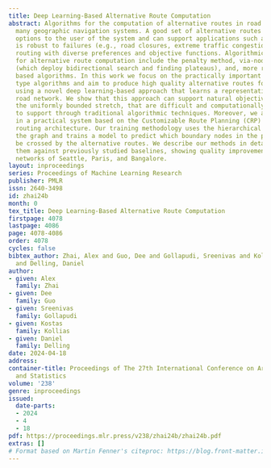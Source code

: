 ```yaml
---
title: Deep Learning-Based Alternative Route Computation
abstract: Algorithms for the computation of alternative routes in road networks power
  many geographic navigation systems. A good set of alternative routes offers meaningful
  options to the user of the system and can support applications such as routing that
  is robust to failures (e.g., road closures, extreme traffic congestion, etc.) and
  routing with diverse preferences and objective functions. Algorithmic techniques
  for alternative route computation include the penalty method, via-node type algorithms
  (which deploy bidirectional search and finding plateaus), and, more recently, electrical-circuit
  based algorithms. In this work we focus on the practically important family of via-node
  type algorithms and aim to produce high quality alternative routes for road networks
  using a novel deep learning-based approach that learns a representation of the underlying
  road network. We show that this approach can support natural objectives, such as
  the uniformly bounded stretch, that are difficult and computationally expensive
  to support through traditional algorithmic techniques. Moreover, we achieve this
  in a practical system based on the Customizable Route Planning (CRP) hierarchical
  routing architecture. Our training methodology uses the hierarchical partition of
  the graph and trains a model to predict which boundary nodes in the partition should
  be crossed by the alternative routes. We describe our methods in detail and evaluate
  them against previously studied baselines, showing quality improvements in the road
  networks of Seattle, Paris, and Bangalore.
layout: inproceedings
series: Proceedings of Machine Learning Research
publisher: PMLR
issn: 2640-3498
id: zhai24b
month: 0
tex_title: Deep Learning-Based Alternative Route Computation
firstpage: 4078
lastpage: 4086
page: 4078-4086
order: 4078
cycles: false
bibtex_author: Zhai, Alex and Guo, Dee and Gollapudi, Sreenivas and Kollias, Kostas
  and Delling, Daniel
author:
- given: Alex
  family: Zhai
- given: Dee
  family: Guo
- given: Sreenivas
  family: Gollapudi
- given: Kostas
  family: Kollias
- given: Daniel
  family: Delling
date: 2024-04-18
address:
container-title: Proceedings of The 27th International Conference on Artificial Intelligence
  and Statistics
volume: '238'
genre: inproceedings
issued:
  date-parts:
  - 2024
  - 4
  - 18
pdf: https://proceedings.mlr.press/v238/zhai24b/zhai24b.pdf
extras: []
# Format based on Martin Fenner's citeproc: https://blog.front-matter.io/posts/citeproc-yaml-for-bibliographies/
---
```

